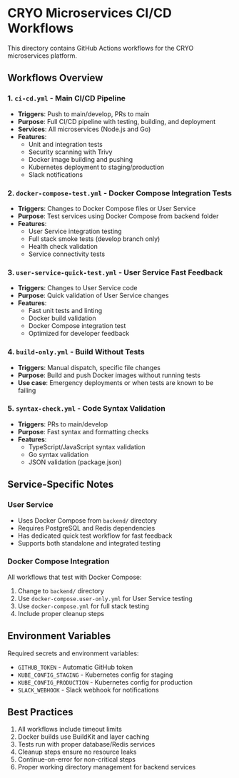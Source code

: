 # CRYO Microservices CI/CD Workflows

This directory contains GitHub Actions workflows for the CRYO microservices platform.

## Workflows Overview

### 1. `ci-cd.yml` - Main CI/CD Pipeline
- **Triggers**: Push to main/develop, PRs to main
- **Purpose**: Full CI/CD pipeline with testing, building, and deployment
- **Services**: All microservices (Node.js and Go)
- **Features**:
  - Unit and integration tests
  - Security scanning with Trivy
  - Docker image building and pushing
  - Kubernetes deployment to staging/production
  - Slack notifications

### 2. `docker-compose-test.yml` - Docker Compose Integration Tests
- **Triggers**: Changes to Docker Compose files or User Service
- **Purpose**: Test services using Docker Compose from backend folder
- **Features**:
  - User Service integration testing
  - Full stack smoke tests (develop branch only)
  - Health check validation
  - Service connectivity tests

### 3. `user-service-quick-test.yml` - User Service Fast Feedback
- **Triggers**: Changes to User Service code
- **Purpose**: Quick validation of User Service changes
- **Features**:
  - Fast unit tests and linting
  - Docker build validation
  - Docker Compose integration test
  - Optimized for developer feedback

### 4. `build-only.yml` - Build Without Tests
- **Triggers**: Manual dispatch, specific file changes
- **Purpose**: Build and push Docker images without running tests
- **Use case**: Emergency deployments or when tests are known to be failing

### 5. `syntax-check.yml` - Code Syntax Validation
- **Triggers**: PRs to main/develop
- **Purpose**: Fast syntax and formatting checks
- **Features**:
  - TypeScript/JavaScript syntax validation
  - Go syntax validation
  - JSON validation (package.json)

## Service-Specific Notes

### User Service
- Uses Docker Compose from `backend/` directory
- Requires PostgreSQL and Redis dependencies
- Has dedicated quick test workflow for fast feedback
- Supports both standalone and integrated testing

### Docker Compose Integration
All workflows that test with Docker Compose:
1. Change to `backend/` directory
2. Use `docker-compose.user-only.yml` for User Service testing
3. Use `docker-compose.yml` for full stack testing
4. Include proper cleanup steps

## Environment Variables
Required secrets and environment variables:
- `GITHUB_TOKEN` - Automatic GitHub token
- `KUBE_CONFIG_STAGING` - Kubernetes config for staging
- `KUBE_CONFIG_PRODUCTION` - Kubernetes config for production
- `SLACK_WEBHOOK` - Slack webhook for notifications

## Best Practices
1. All workflows include timeout limits
2. Docker builds use BuildKit and layer caching
3. Tests run with proper database/Redis services
4. Cleanup steps ensure no resource leaks
5. Continue-on-error for non-critical steps
6. Proper working directory management for backend services